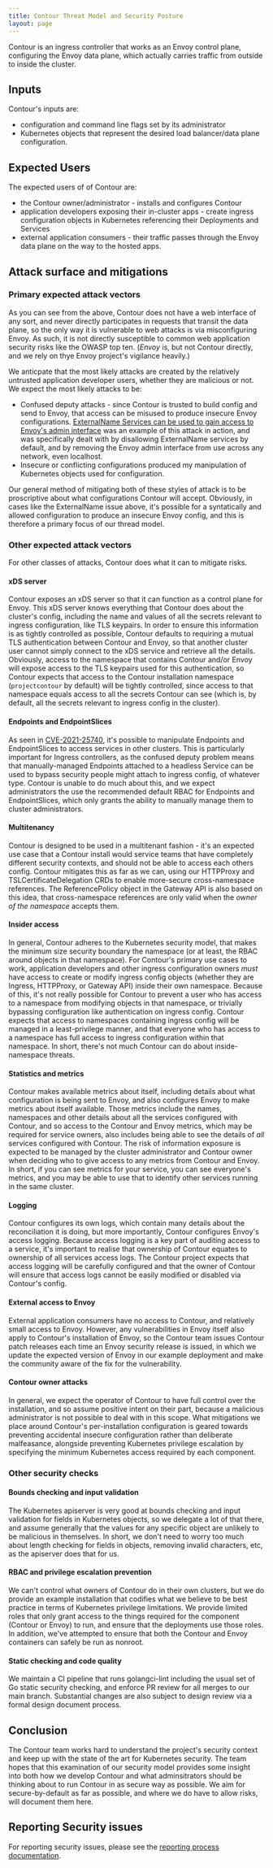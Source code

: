 ```yaml
---
title: Contour Threat Model and Security Posture
layout: page
---
```


Contour is an ingress controller that works as an Envoy control plane, configuring the Envoy data plane, which actually carries traffic from outside to inside the cluster.

## Inputs

Contour's inputs are:
- configuration and command line flags set by its administrator
- Kubernetes objects that represent the desired load balancer/data plane configuration.

## Expected Users

The expected users of of Contour are:
- the Contour owner/administrator - installs and configures Contour
- application developers exposing their in-cluster apps - create ingress configuration objects in Kubernetes referencing their Deployments and Services
- external application consumers - their traffic passes through the Envoy data plane on the way to the hosted apps.

## Attack surface and mitigations

### Primary expected attack vectors
As you can see from the above, Contour does not have a web interface of any sort, and never directly participates in requests that transit the data plane, so the only way it is vulnerable to web attacks is via misconfiguring Envoy. As such, it is not directly susceptible to common web application security risks like the OWASP top ten. (*Envoy* is, but not Contour directly, and we rely on thye Envoy project's vigilance heavily.)

We anticpate that the most likely attacks are created by the relatively untrusted application developer users, whether they are malicious or not. We expect the most likely attacks to be:
- Confused deputy attacks - since Contour is trusted to build config and send to Envoy, that access can be misused to produce insecure Envoy configurations. [ExternalName Services can be used to gain access to Envoy's admin interface](https://github.com/projectcontour/contour/security/advisories/GHSA-5ph6-qq5x-7jwc) was an example of this attack in action, and was specifically dealt with by disallowing ExternalName services by default, and by removing the Envoy admin interface from use across any network, even localhost.
- Insecure or conflicting configurations produced my manipulation of Kubernetes objects used for configuration.

Our general method of mitigating both of these styles of attack is to be proscriptive about what configurations Contour will accept. Obviously, in cases like the ExternalName issue above, it's possible for a syntatically and allowed configuration to produce an insecure Envoy config, and this is therefore a primary focus of our thread model.

### Other expected attack vectors
For other classes of attacks, Contour does what it can to mitigate risks.

#### xDS server
Contour exposes an xDS server so that it can function as a control plane for Envoy.
This xDS server knows everything that Contour does about the cluster's config, including the name and values of all the secrets relevant to ingress configuration, like TLS keypairs.
In order to ensure this information is as tightly controlled as possible, Contour defaults to requiring a mutual TLS authentication between Contour and Envoy, so that another cluster user cannot simply connect to the xDS service and retrieve all the details.
Obviously, access to the namespace that contains Contour and/or Envoy will expose access to the TLS keypairs used for this authentication, so Contour expects that access to the Contour installation namespace (`projectcontour` by default) will be tightly controlled, since access to that namespace equals access to all the secrets Contour can see (which is, by default, all the secrets relevant to ingress config in the cluster).

#### Endpoints and EndpointSlices
As seen in [CVE-2021-25740](https://github.com/kubernetes/kubernetes/issues/103675), it's possible to manipulate Endpoints and EndpointSlices to access services in other clusters.
This is particularly important for Ingress controllers, as the confused deputy problem means that manually-managed Endpoints attached to a headless Service can be used to bypass security people might attach to ingress config, of whatever type.
Contour is unable to do much about this, and we expect administrators the use the recommended default RBAC for Endpoints and EndpointSlices, which only grants the ability to manually manage them to cluster administrators.

#### Multitenancy
Contour is designed to be used in a multitenant fashion - it's an expected use case that a Contour install would service teams that have completely different security contexts, and should not be able to access each others config.
Contour mitigates this as far as we can, using our HTTPProxy and TSLCertificateDelegation CRDs to enable more-secure cross-namespace references.
The ReferencePolicy object in the Gateway API is also based on this idea, that cross-namespace references are only valid when the *owner of the namespace* accepts them.
#### Insider access
In general, Contour adheres to the Kubernetes security model, that makes the minimum size security boundary the namespace (or at least, the RBAC around objects in that namespace).
For Contour's primary use cases to work, application developers and other ingress configuration owners *must* have access to create or modify ingress config objects (whether they are Ingress, HTTPProxy, or Gateway API) inside their own namespace.
Because of this, it's not really possible for Contour to prevent a user who has access to a namespace from modifying objects in that namespace, or trivially bypassing configuration like authentication on ingress config.
Contour expects that access to namespaces containing ingress config will be managed in a least-privilege manner, and that everyone who has access to a namespace has full access to ingress configuration within that namespace.
In short, there's not much Contour can do about inside-namespace threats.

#### Statistics and metrics
Contour makes available metrics about itself, including details about what configuration is being sent to Envoy, and also configures Envoy to make metrics about itself available.
Those metrics include the names, namespaces and other details about all the services configured with Contour, and so access to the Contour and Envoy metrics, which may be required for service owners, also includes being able to see the details of *all* services configured with Contour. The risk of information exposure is expected to be managed by the cluster administrator and Contour owner when deciding who to give access to any metrics from Contour and Envoy.
In short, if you can see metrics for your service, you can see everyone's metrics, and you may be able to use that to identify other services running in the same cluster.
#### Logging
Contour configures its own logs, which contain many details about the reconciliation it is doing, but more importantly, Contour configures Envoy's access logging.
Because access logging is a key part of auditing access to a service, it's important to realise that ownership of Contour equates to ownership of all services access logs.
The Contour project expects that access logging will be carefully configured and that the owner of Contour will ensure that access logs cannot be easily modified or disabled via Contour's config.

#### External access to Envoy
External application consumers have no access to Contour, and relatively small access to Envoy. However, any vulnerabilities in Envoy itself also apply to Contour's installation of Envoy, so the Contour team issues Contour patch releases each time an Envoy security release is issued, in which we update the expected version of Envoy in our example deployment and make the community aware of the fix for the vulnerability.

#### Contour owner attacks
In general, we expect the operator of Contour to have full control over the installation, and so assume positive intent on their part, because a malicious administrator is not possible to deal with in this scope.
What mitigations we place around Contour's per-installation configuration is geared towards preventing accidental insecure configuration rather than deliberate malfeasance, alongside preventing Kubernetes privilege escalation by specifying the minimum Kubernetes access required by each component.  

### Other security checks

#### Bounds checking and input validation
The Kubernetes apiserver is very good at bounds checking and input validation for fields in Kubernetes objects, so we delegate a lot of that there, and assume generally that the values for any specific object are unlikely to be malicious in themselves. In short, we don't need to worry too much about length checking for fields in objects, removing invalid characters, etc, as the apiserver does that for us.
#### RBAC and privilege escalation prevention
We can't control what owners of Contour do in their own clusters, but we do provide an example installation that codifies what we believe to be best practice in terms of Kubernetes privilege limitations. We provide limited roles that only grant access to the things required for the component (Contour or Envoy) to run, and ensure that the deployments use those roles. In addition, we've attempted to ensure that both the Contour and Envoy containers can safely be run as nonroot.
#### Static checking and code quality
We maintain a CI pipeline that runs golangci-lint including the usual set of Go static security checking, and enforce PR review for all merges to our main branch. Substantial changes are also subject to design review via a formal design document process.

## Conclusion

The Contour team works hard to understand the project's security context and keep up with the state of the art for Kubernetes security.
The team hopes that this examination of our security model provides some insight into both how we develop Contour and what adminsitrators should be thinking about to run Contour in as secure way as possible.
We aim for secure-by-default as far as possible, and where we do have to allow risks, will document them here.

## Reporting Security issues
For reporting security issues, please see the [reporting process documentation][1].
 

[1]: /resources/security-process